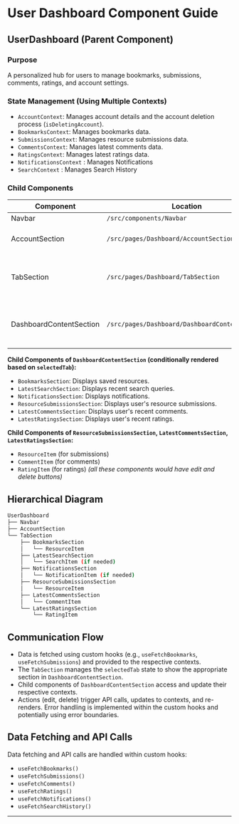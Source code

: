 # User Dashboard Component Guide

## UserDashboard (Parent Component)

### Purpose

A personalized hub for users to manage bookmarks, submissions, comments, ratings, and account settings.

### State Management (Using Multiple Contexts)

* `AccountContext`: Manages account details and the account deletion process (`isDeletingAccount`).
* `BookmarksContext`: Manages bookmarks data.
* `SubmissionsContext`: Manages resource submissions data.
* `CommentsContext`: Manages latest comments data.
* `RatingsContext`: Manages latest ratings data.
* `NotificationsContext` : Manages Notifications
* `SearchContext` : Manages Search History

### Child Components

| Component             | Location                               | Props                               | Purpose                                                                              | Data Source              |
|----------------------|---------------------------------------|------------------------------------|--------------------------------------------------------------------------------------|--------------------------|
| Navbar                | `/src/components/Navbar`               | `onNavigate`                       | BackToHomeButton            | NA                      |
| AccountSection        | `/src/pages/Dashboard/AccountSection` | Accesses `AccountContext`         | Account details and delete account functionality                                     | `AccountContext`          |
| TabSection            | `/src/pages/Dashboard/TabSection`     | None                                | Allows switching between Bookmarks, Latest Search, and Notifications tabs.            | N/A                      |
| DashboardContentSection | `/src/pages/Dashboard/DashboardContentSection` | `selectedTab`                     | Displays the content corresponding to the selected tab (Bookmarks, etc.)            | respective contexts      |

**Child Components of `DashboardContentSection` (conditionally rendered based on `selectedTab`):**

* `BookmarksSection`:  Displays saved resources.
* `LatestSearchSection`: Displays recent search queries.
* `NotificationsSection`: Displays notifications.
* `ResourceSubmissionsSection`: Displays user's resource submissions.
* `LatestCommentsSection`: Displays user's recent comments.
* `LatestRatingsSection`: Displays user's recent ratings.

**Child Components of `ResourceSubmissionsSection`, `LatestCommentsSection`, `LatestRatingsSection`:**

* `ResourceItem` (for submissions)
* `CommentItem` (for comments)
* `RatingItem` (for ratings)  *(all these components would have edit and delete buttons)*

## Hierarchical Diagram

```bash
UserDashboard
├── Navbar
├── AccountSection
└── TabSection
    ├── BookmarksSection
    │   └── ResourceItem
    ├── LatestSearchSection
    │   └── SearchItem (if needed)
    ├── NotificationsSection
    │   └── NotificationItem (if needed)
    ├── ResourceSubmissionsSection
    │   └── ResourceItem
    ├── LatestCommentsSection
    │   └── CommentItem
    └── LatestRatingsSection
        └── RatingItem
```

## Communication Flow

* Data is fetched using custom hooks (e.g., `useFetchBookmarks`, `useFetchSubmissions`) and provided to the respective contexts.
* The `TabSection` manages the `selectedTab` state to show the appropriate section in `DashboardContentSection`.
* Child components of `DashboardContentSection` access and update their respective contexts.
* Actions (edit, delete) trigger API calls, updates to contexts, and re-renders.  Error handling is implemented within the custom hooks and potentially using error boundaries.

## Data Fetching and API Calls

Data fetching and API calls are handled within custom hooks:

* `useFetchBookmarks()`
* `useFetchSubmissions()`
* `useFetchComments()`
* `useFetchRatings()`
* `useFetchNotifications()`
* `useFetchSearchHistory()`

---
